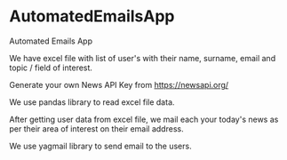 # AutomatedEmailsApp
Automated Emails App

We have excel file with list of user's with their name, surname, email and topic / field of interest.

Generate your own News API Key from https://newsapi.org/

We use pandas library to read excel file data.

After getting user data from excel file, we mail each your today's news as per their area of interest on their email address.

We use yagmail library to send email to the users.
